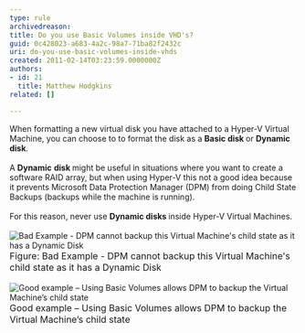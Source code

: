```yaml
---
type: rule
archivedreason: 
title: Do you use Basic Volumes inside VHD's?
guid: 0c428023-a683-4a2c-98a7-71ba82f2432c
uri: do-you-use-basic-volumes-inside-vhds
created: 2011-02-14T03:23:59.0000000Z
authors:
- id: 21
  title: Matthew Hodgkins
related: []

---
```



When formatting a new virtual disk you have attached to a Hyper-V Virtual Machine, you can choose to to format the disk as a <strong>Basic disk </strong>or <strong>Dynamic</strong> <strong>disk</strong>.<br>
<br>
A <strong>Dynamic</strong> <strong>disk </strong>might be useful in situations where you want to create a software RAID array, but when using Hyper-V this not a good idea because it prevents Microsoft Data Protection Manager (DPM) from doing Child State Backups (backups while the machine is running).<br>
<br>
For this reason, never use <strong>Dynamic disks </strong>inside Hyper-V Virtual Machines.<br>
<br>
<img alt="Bad Example - DPM cannot backup this Virtual Machine's child state as it has a Dynamic Disk" src="/PublishingImages/basicvolumes-badexample.jpg" /><br>
<font class="ms-rteCustom-FigureBad" size="+0">Figure&#58;&#160;Bad Example - DPM cannot backup this Virtual Machine's child state as it has a Dynamic Disk<br>
</font><br>
<img alt="Good example – Using Basic Volumes allows DPM to backup the Virtual Machine’s child state" src="/PublishingImages/basicvolumes-goodexample.jpg" /><br>
<font class="ms-rteCustom-FigureGood" size="+0">Good example – Using Basic Volumes allows DPM to backup the Virtual Machine’s child state</font> 

<br><excerpt class='endintro'></excerpt><br>



